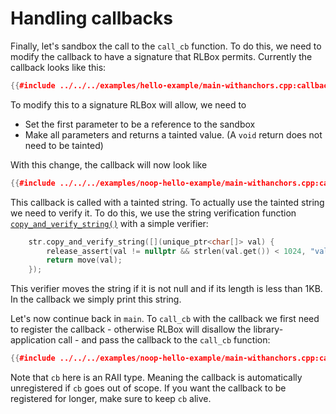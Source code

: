 # Handling callbacks

Finally, let's sandbox the call to the `call_cb` function. To do this, we need
to modify the callback to have a signature that RLBox permits. Currently the
callback looks like this:

```cpp
{{#include ../../../examples/hello-example/main-withanchors.cpp:callback}}
```

To modify this to a signature RLBox will allow, we need to
- Set the first parameter to be a reference to the sandbox
- Make all parameters and returns a tainted value. (A `void` return does not
  need to be tainted)

With this change, the callback will now look like

```cpp
{{#include ../../../examples/noop-hello-example/main-withanchors.cpp:callback-signature}}
```


This callback is called with a tainted string. To actually use the tainted
string we need to verify it. To do this, we use the string verification function
[`copy_and_verify_string()`](chapters/api/tainted.md) with a simple verifier:

```cpp
    str.copy_and_verify_string([](unique_ptr<char[]> val) {
        release_assert(val != nullptr && strlen(val.get()) < 1024, "val is null or greater than 1024\n");
        return move(val);
    });
```

This verifier moves the string if it is not null and if its length is less than 1KB.
In the callback we simply print this string.

Let's now continue back in `main`. To `call_cb` with the callback we first
need to register the callback - otherwise RLBox will disallow the
library-application call - and pass the callback to the `call_cb` function:

```cpp
{{#include ../../../examples/noop-hello-example/main-withanchors.cpp:call_cb}}
```

Note that `cb` here is an RAII type. Meaning the callback is automatically
unregistered if `cb` goes out of scope. If you want the callback to be
registered for longer, make sure to keep `cb` alive.
